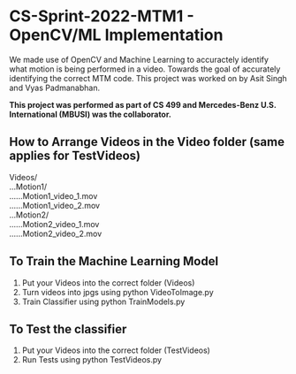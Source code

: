 



# CS-Sprint-2022-MTM1 - OpenCV/ML Implementation
We made use of OpenCV and Machine Learning to accuractely identify what motion is being performed in a video. Towards the goal of accurately identifying the correct MTM code. This project was worked on by Asit Singh and Vyas Padmanabhan.

**This project was performed as part of CS 499 and Mercedes-Benz U.S. International (MBUSI) was the collaborator.**


## How to Arrange Videos in the Video folder (same applies for TestVideos)
Videos/  
...Motion1/  
......Motion1_video_1.mov  
......Motion1_video_2.mov  
...Motion2/  
......Motion2_video_1.mov  
......Motion2_video_2.mov  


## To Train the Machine Learning Model
<ol>
  <li>Put your Videos into the correct folder (Videos)</li>
  <li>Turn videos into jpgs using python VideoToImage.py</li>
  <li>Train Classifier using python TrainModels.py</li>
</ol>

## To Test the classifier
<ol>
  <li>Put your Videos into the correct folder (TestVideos)</li>
  <li>Run Tests using python TestVideos.py</li>
</ol>
